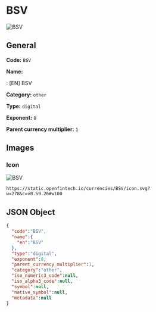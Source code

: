 
# BSV 
![BSV](https://static.openfintech.io/currencies/BSV/icon.svg?w=278&c=v0.59.26#w100)  

## General 
 
**Code:** `BSV` 
 
**Name:** 
 
:	[EN] BSV 
 
**Category:** `other` 
 
**Type:** `digital` 
 
**Exponent:** `8` 
 
**Parent currency multiplier:** `1` 
 

## Images 

### Icon 
 
![BSV](https://static.openfintech.io/currencies/BSV/icon.svg?w=278&c=v0.59.26#w100)  

```
https://static.openfintech.io/currencies/BSV/icon.svg?w=278&c=v0.59.26#w100
```  

## JSON Object 

```json
{
  "code":"BSV",
  "name":{
    "en":"BSV"
  },
  "type":"digital",
  "exponent":8,
  "parent_currency_multiplier":1,
  "category":"other",
  "iso_numeric3_code":null,
  "iso_alpha3_code":null,
  "symbol":null,
  "native_symbol":null,
  "metadata":null
}
```  

